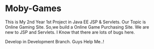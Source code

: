 # Moby-Games
This is My 2nd Year 1st Project in Java EE JSP &amp; Servlets. Our Topic is Online Gaming Site. So,we build a Online Game Purchasing Site. We are new to JSP and Servlets. I Know that there are lots of bugs here.  

Develop in Development Branch. Guys Help Me..!